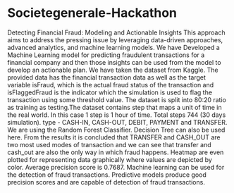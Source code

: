 # Societegenerale-Hackathon
Detecting Financial Fraud: Modeling and Actionable Insights
This approach aims to address the pressing issue by leveraging data-driven approaches, advanced analytics, and machine learning models. 
We have Developed a Machine Learning model for predicting fraudulent transactions for a financial company and then those insights can be used from the model to develop an actionable plan. We have taken the dataset from Kaggle. 
The provided data has the financial transaction data as well as the target variable isFraud, which is the actual fraud status of the transaction and isFlaggedFraud is the indicator which the simulation is used to flag the transaction using some threshold value. 
The dataset is split into 80:20 ratio as training as testing.The dataset contains step that maps a unit of time in the real world. In this case 1 step is 1 hour of time. Total steps 744 (30 days simulation). type - CASH-IN, CASH-OUT, DEBIT, PAYMENT and TRANSFER. We are using the Random Forest Classifier. Decision Tree can also be used here. 
From the results it is concluded that TRANSFER and CASH_OUT are two most used modes of transaction and we can see that transfer and cash_out are also the only way in which fraud happens.
Heatmap are even plotted for representing data graphically where values are depicted by color.
Average precision score is 0.7687. 
Machine learning can be used for the detection of fraud transactions.
Predictive models produce good precision scores and are capable of detection of fraud transactions.


